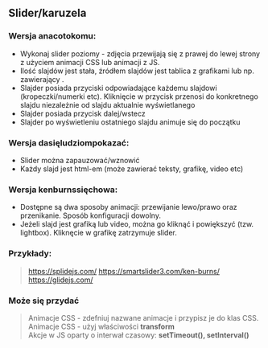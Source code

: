 ## Slider/karuzela

### Wersja anacotokomu:
- Wykonaj slider poziomy - zdjęcia przewijają się z prawej do lewej strony z użyciem animacji CSS lub animacji z JS.
- Ilość slajdów jest stała, źródłem slajdów jest tablica z grafikami lub np. <div> zawierający <img>.
- Slajder posiada przyciski odpowiadające każdemu slajdowi (kropeczki/numerki etc). Kliknięcie w przycisk przenosi do konkretnego slajdu niezależnie od slajdu aktualnie wyświetlanego
- Slajder posiada przycisk dalej/wstecz
- Slajder po wyświetleniu ostatniego slajdu animuje się do początku
### Wersja dasięludziompokazać:
- Slider można zapauzować/wznowić
- Każdy slajd jest html-em (może zawierać teksty, grafikę, video etc)
### Wersja kenburnssięchowa:
- Dostępne są dwa sposoby animacji: przewijanie lewo/prawo oraz przenikanie. Sposób konfiguracji dowolny.
- Jeżeli slajd jest grafiką lub video, można go kliknąć i powiększyć (tzw. lightbox). Kliknęcie w grafikę zatrzymuje slider.


### Przykłady:
> https://splidejs.com/
> https://smartslider3.com/ken-burns/
> https://glidejs.com/

### Może się przydać
> Animacje CSS - zdefniuj nazwane animacje i przypisz je do klas CSS.  
> Animacje CSS - użyj właściwości __transform__  
> Akcje w JS oparty o interwał czasowy: __setTimeout(), setInterval()__
